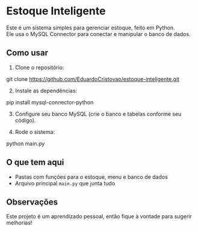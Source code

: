 # Estoque Inteligente

Este é um sistema simples para gerenciar estoque, feito em Python.  
Ele usa o MySQL Connector para conectar e manipular o banco de dados.

## Como usar

1. Clone o repositório:  

git clone https://github.com/EduardoCristovao/estoque-inteligente.git


2. Instale as dependências:  

pip install mysql-connector-python


3. Configure seu banco MySQL (crie o banco e tabelas conforme seu código).

4. Rode o sistema:  

python main.py


## O que tem aqui

- Pastas com funções para o estoque, menu e banco de dados  
- Arquivo principal `main.py` que junta tudo

## Observações

Este projeto é um aprendizado pessoal, então fique à vontade para sugerir melhorias!
